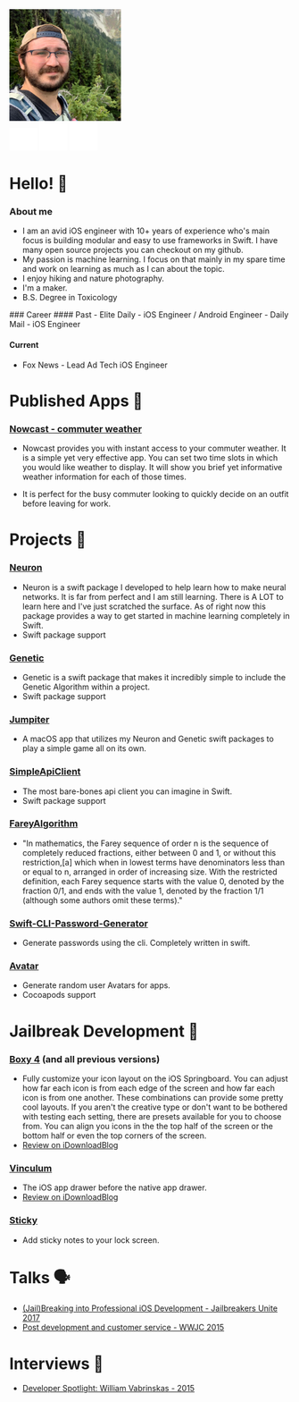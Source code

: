 <link
  rel="stylesheet"
  href="stylesheets/graph.css"
/>

<!-- Prepare a container for your calendar. -->
<script
  src="js/calendar.min.js"
>
</script>

<link type="text/css" rel="stylesheet" href="/stylesheets/main.css" />

<img src="media/profile-sqr.jpg" class="profile" width="200"/>

<div id="logo_stack">
<a href="https://twitter.com/wvabrinskas"><img src="media/twitter.png" class="logo" width="50"/></a>
<a href="https://github.com/wvabrinskas"><img src="media/github.png" class="logo" width="50"/></a>
<a href="https://www.linkedin.com/in/william-vabrinskas-31b307a8"><img src="media/linkedin.png" class="logo" width="50"/></a>

</div>
<div class="calendar"></div>

# Hello! 👋

### About me
- I am an avid iOS engineer with 10+ years of experience who's main focus is building modular and easy to use frameworks in Swift. I have many open source projects you can checkout on my github. 
- My passion is machine learning. I focus on that mainly in my spare time and work on learning as much as I can about the topic. 
- I enjoy hiking and nature photography. 
- I'm a maker.
- B.S. Degree in Toxicology

<script>
    new GitHubCalendar(".calendar", "wvabrinskas", { "responsive": true });
</script>
<p></p>
### Career
#### Past
- Elite Daily - iOS Engineer / Android Engineer 
- Daily Mail - iOS Engineer 

#### Current
- Fox News - Lead Ad Tech iOS Engineer  

# Published Apps 📱

### <a class="custom_link" href="https://apps.apple.com/us/app/nowcast-commuter-weather/id1501885597" > Nowcast - commuter weather</a>
- Nowcast provides you with instant access to your commuter weather. It is a simple yet very effective app. You can set two time slots in which you would like weather to display. It will show you brief yet informative weather information for each of those times.

- It is perfect for the busy commuter looking to quickly decide on an outfit before leaving for work.

# Projects 📝
### <a href="https://github.com/wvabrinskas/Neuron">Neuron</a>
  - Neuron is a swift package I developed to help learn how to make neural networks. It is far from perfect and I am still learning. There is A LOT to learn here and I've just scratched the surface. As of right now this package provides a way to get started in machine learning completely in Swift.
  - Swift package support

### <a href="https://github.com/wvabrinskas/Genetic">Genetic</a>
  - Genetic is a swift package that makes it incredibly simple to include the Genetic Algorithm within a project.
  - Swift package support

### <a href="https://github.com/wvabrinskas/Jumpiter">Jumpiter</a>
  - A macOS app that utilizes my Neuron and Genetic swift packages to play a simple game all on its own.

### <a href="https://github.com/wvabrinskas/SimpleApiClient">SimpleApiClient</a>
  - The most bare-bones api client you can imagine in Swift.
  - Swift package support

### <a href="https://github.com/wvabrinskas/FareyAlgorithm">FareyAlgorithm</a>
  - "In mathematics, the Farey sequence of order n is the sequence of completely reduced fractions, either between 0 and 1, or without this restriction,[a] which when in lowest terms have denominators less than or equal to n, arranged in order of increasing size. With the restricted definition, each Farey sequence starts with the value 0, denoted by the fraction 0/1, and ends with the value 1, denoted by the fraction 1/1 (although some authors omit these terms)."

### <a href="https://github.com/wvabrinskas/Swift-CLI-Password-Generator">Swift-CLI-Password-Generator</a>
  - Generate passwords using the cli. Completely written in swift.

### <a href="https://github.com/wvabrinskas/Avatar">Avatar</a>
  - Generate random user Avatars for apps.
  - Cocoapods support

# Jailbreak Development 📲
### <a href="https://repo.packix.com/package/com.irepo.boxy4/">Boxy 4</a> (and all previous versions)
- Fully customize your icon layout on the iOS Springboard. You can adjust how far each icon is from each edge of the screen and how far each icon is from one another. These combinations can provide some pretty cool layouts. If you aren't the creative type or don't want to be bothered with testing each setting, there are presets available for you to choose from. You can align you icons in the the top half of the screen or the bottom half or even the top corners of the screen.
- <a href="https://www.idownloadblog.com/2020/01/13/boxy-4/">Review on iDownloadBlog</a>

### <a href="https://repo.packix.com/package/com.irepo.vinculum">Vinculum</a>
- The iOS app drawer before the native app drawer.
- <a href="https://www.idownloadblog.com/2016/09/29/vinculum">Review on iDownloadBlog</a>

### <a href="https://cydia.saurik.com/info/com.modmyi.sticky/">Sticky</a>
- Add sticky notes to your lock screen. 

# Talks 🗣
- <a href="https://www.youtube.com/watch?v=s-vqn6H2nG4">(Jail)Breaking into Professional iOS Development - Jailbreakers Unite 2017</a>
- <a href="https://www.youtube.com/watch?v=GU7tBmTYsQ8">Post development and customer service - WWJC 2015</a>

# Interviews 🎤
- <a href="https://pocketfullofapps.com/2015/02/12/developer-spotlight-william-vabrinskas-part-one.html">Developer Spotlight: William Vabrinskas - 2015</a>